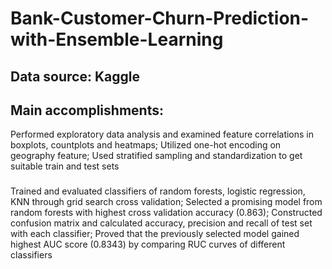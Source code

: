 # Bank-Customer-Churn-Prediction-with-Ensemble-Learning
## Data source: Kaggle
## Main accomplishments:
Performed exploratory data analysis and examined feature correlations in boxplots, countplots and
heatmaps; Utilized one-hot encoding on geography feature; Used stratified sampling and standardization
to get suitable train and test sets
###
Trained and evaluated classifiers of random forests, logistic regression, KNN through grid search cross
validation; Selected a promising model from random forests with highest cross validation accuracy (0.863);
Constructed confusion matrix and calculated accuracy, precision and recall of test set with each classifier;
Proved that the previously selected model gained highest AUC score (0.8343) by comparing RUC curves
of different classifiers
